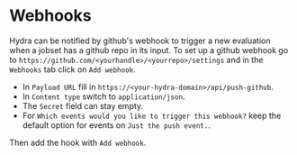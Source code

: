 # Webhooks

Hydra can be notified by github's webhook to trigger a new evaluation when a
jobset has a github repo in its input.
To set up a github webhook go to `https://github.com/<yourhandle>/<yourrepo>/settings` and in the `Webhooks` tab
click on `Add webhook`.

- In `Payload URL` fill in `https://<your-hydra-domain>/api/push-github`.
- In `Content type` switch to `application/json`.
- The `Secret` field can stay empty.
- For `Which events would you like to trigger this webhook?` keep the default option for events on `Just the push event.`.

Then add the hook with `Add webhook`.

